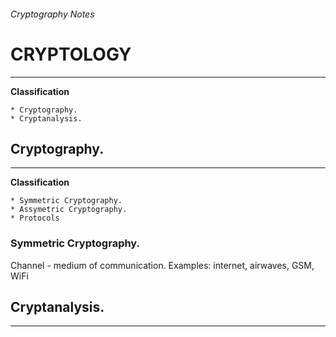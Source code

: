###### Cryptography Notes

# CRYPTOLOGY
---
**Classification**
~~~
* Cryptography.
* Cryptanalysis.
~~~

## Cryptography.
---
**Classification**
~~~
* Symmetric Cryptography.
* Assymetric Cryptography.
* Protocols
~~~

### Symmetric Cryptography.
Channel - medium of communication. Examples: internet, airwaves, GSM, WiFi

## Cryptanalysis.
---
